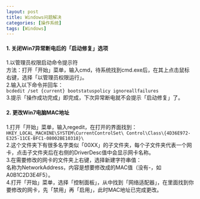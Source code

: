 ```yaml
---
layout: post
title: Windows问题解决
categories: [操作系统]
tags: [Windows]
---
```

#### 1. 关闭Win7异常断电后的「启动修复」选项
1.以管理员权限启动命令提示符  
方法：打开「开始」菜单，输入cmd，待系统找到cmd.exe后，在其上点击鼠标右键，选择「以管理员权限运行」。  
2.输入以下命令并回车：  
`bcdedit /set {current} bootstatuspolicy ignoreallfailures`  
3.提示「操作成功完成」即完成，下次异常断电就不会提示「启动修复」了。
<!-- more -->
#### 2. 更改Win7电脑MAC地址
1.打开「开始」菜单，输入regedit，在打开的界面找到：  
`HKEY_LOCAL_MACHINE\SYSTEM\CurrentControlSet\ Control\Class\{4D36E972-E325-11CE-BFC1-08002BE10318}\`  
2.这个文件夹下有很多名字类似「00XX」的子文件夹，每个子文件夹代表一个网卡，点击子文件夹后在右侧的DriverDesc值中会显示网卡名称。  
3.在需要修改的网卡的文件夹上右键，选择新建字符串值：  
名称为NetworkAddress，内容是想要修改成的MAC值（没有-，如A0B1C2D3E4F5）。  
4.打开「开始」菜单，选择「控制面板」，从中找到「网络适配器」，在里面找到你要修改的网卡，先「禁用」再「启用」，此时MAC地址已完成更改。  
